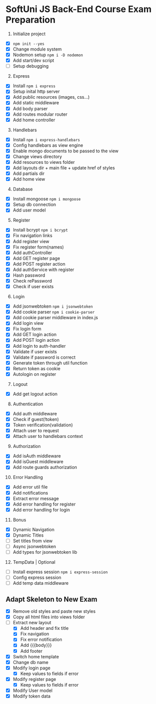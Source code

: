 # SoftUni JS Back-End Course Exam Preparation

1. Initialize project

-   [x] `npm init --yes`
-   [x] Change module system
-   [x] Nodemon setup `npm i -D nodemon`
-   [x] Add start/dev script
-   [ ] Setup debugging

2. Express

-   [x] Install `npm i express`
-   [x] Setup inital http server
-   [x] Add public resources (images, css...)
-   [x] Add static middleware
-   [x] Add body parser
-   [x] Add routes modular router
-   [x] Add home controller

3. Handlebars

-   [x] Install `npm i express-handlebars`
-   [x] Config handlebars as view engine
-   [x] Enable mongo documents to be passed to the view
-   [x] Change views directory
-   [x] Add resources to views folder
-   [x] Add layouts dir + main file + update href of styles
-   [x] Add partials dir
-   [x] Add home view

4. Database

-   [x] Install mongoose `npm i mongoose`
-   [x] Setup db connection
-   [x] Add user model

5. Register

-   [x] Install bcrypt `npm i bcrypt`
-   [x] Fix navigation links
-   [x] Add register view
-   [x] Fix register form(names)
-   [x] Add authController
-   [x] Add GET register page
-   [x] Add POST register action
-   [x] Add authService with register
-   [x] Hash password
-   [x] Check rePassword
-   [x] Check if user exists

6. Login

-   [x] Add jsonwebtoken `npm i jsonwebtoken`
-   [x] Add cookie parser `npm i cookie-parser`
-   [x] Add cookie parser middleware in index.js
-   [x] Add login view
-   [x] Fix login form
-   [x] Add GET login action
-   [x] Add POST login action
-   [x] Add login to auth-handler
-   [x] Validate if user exists
-   [x] Validate if password is correct
-   [x] Generate token through util function
-   [x] Return token as cookie
-   [x] Autologin on register

7. Logout

-   [x] Add get logout action

8. Authentication

-   [x] Add auth middleware
-   [x] Check if guest(!token)
-   [x] Token verification(validation)
-   [x] Attach user to request
-   [x] Attach user to handlebars context

9.  Authorization

-   [x] Add isAuth middleware
-   [x] Add isGuest middleware
-   [x] Add route guards authorization

10. Error Handling

-   [x] Add error util file
-   [x] Add notifications
-   [x] Extract error message
-   [x] Add error handling for register
-   [x] Add error handling for login

11. Bonus

-   [x] Dynamic Navigation
-   [x] Dynamic Titles
-   [ ] Set titles from view
-   [ ] Async jsonwebtoken
-   [ ] Add types for jsonwebtoken lib

12. TempData | Optional

-   [ ] Install express session `npm i express-session`
-   [ ] Config express session
-   [ ] Add temp data middleware

## Adapt Skeleton to New Exam

-   [x] Remove old styles and paste new styles
-   [x] Copy all html files into views folder
-   [ ] Extract new layout
    -   [x] Add header and fix title
    -   [x] Fix navigation
    -   [x] Fix error notification
    -   [x] Add {{{body}}}
    -   [x] Add footer
-   [x] Switch home template
-   [x] Change db name
-   [x] Modify login page
    -   [x] Keep values to fields if error
-   [x] Modify register page
    -   [x] Keep values to fields if error
-   [x] Modify User model
-   [x] Modify token data
